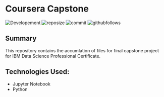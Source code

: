 # Coursera Capstone

![Developement](https://img.shields.io/badge/progress-complete-green)
![reposize](https://img.shields.io/github/repo-size/shaunwang1350/Coursera_Capstone)
![commit](https://img.shields.io/github/last-commit/shaunwang1350/Coursera_Capstone)
![githubfollows](https://img.shields.io/github/followers/shaunwang1350?style=social)
<br >

## Summary
This repository contains the accumlation of files for final capstone project for IBM Data Science Professional Certificate.

## Technologies Used:
* Jupyter Notebook
* Python
